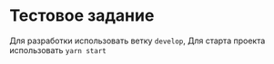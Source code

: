# Тестовое задание

Для разработки использовать ветку `develop`,
Для старта проекта использовать `yarn start`
